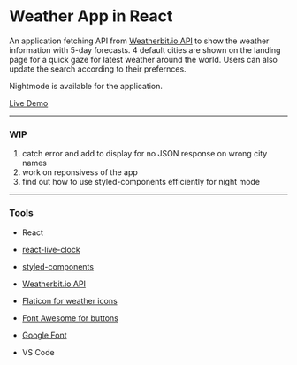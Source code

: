 # Weather App in React

An application fetching API from [Weatherbit.io API]('https://www.weatherbit.io/) to show the weather information with 5-day forecasts. 4 default cities are shown on the landing page for a quick gaze for latest weather around the world. Users can also update the search according to their prefernces. 

Nightmode is available for the application.

[Live Demo]('https://chevtong.github.io/react-weather-compare/')

---
### WIP 

1. catch error and add to display for no JSON response on wrong city names
2. work on reponsivess of the app
2. find out how to use styled-components efficiently for night mode

---

### Tools
- React
- [react-live-clock]('github.com/pvoznyuk/react-live-clock')
- [styled-components]('https://styled-components.com/')

- [Weatherbit.io API]('https://www.weatherbit.io/)

- [Flaticon for weather icons]('https://www.flaticon.com/')

- [Font Awesome for buttons]('https://fontawesome.com/')

- [Google Font]('https://fonts.google.com/')

- VS Code
